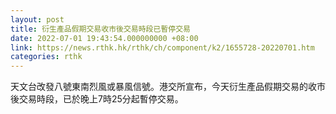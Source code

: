```yaml
---
layout: post
title: 衍生產品假期交易收市後交易時段已暫停交易
date: 2022-07-01 19:43:54.000000000 +08:00
link: https://news.rthk.hk/rthk/ch/component/k2/1655728-20220701.htm
categories: rthk
---
```


天文台改發八號東南烈風或暴風信號。港交所宣布，今天衍生產品假期交易的收市後交易時段，已於晚上7時25分起暫停交易。
